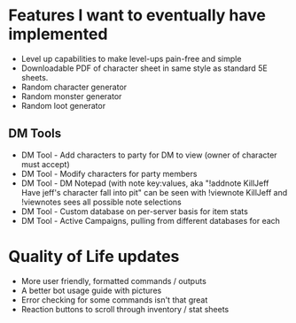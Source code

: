 # Features I want to eventually have implemented

* Level up capabilities to make level-ups pain-free and simple
* Downloadable PDF of character sheet in same style as standard 5E sheets.
* Random character generator
* Random monster generator
* Random loot generator
## DM Tools 
* DM Tool - Add characters to party for DM to view (owner of character must accept)
* DM Tool - Modify characters for party members
* DM Tool - DM Notepad (with note key:values, aka "!addnote KillJeff Have jeff's character fall into pit" can be seen with !viewnote KillJeff and !viewnotes sees all possible note selections
* DM Tool - Custom database on per-server basis for item stats
* DM Tool - Active Campaigns, pulling from different databases for each

# Quality of Life updates
* More user friendly, formatted commands / outputs
* A better bot usage guide with pictures
* Error checking for some commands isn't that great
* Reaction buttons to scroll through inventory / stat sheets
